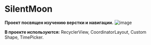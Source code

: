# SilentMoon

**Проект посвящен изучению верстки и навигации.**
![image](https://user-images.githubusercontent.com/76617495/168414123-aa3ff5a7-0756-4311-94f6-82c7103f3b84.png)

**В проекте используются:** RecyclerView, CoordinatorLayout, Custom Shape, TimePicker.
